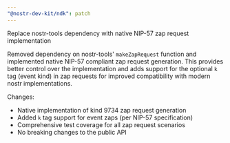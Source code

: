 ```yaml
---
"@nostr-dev-kit/ndk": patch
---
```


Replace nostr-tools dependency with native NIP-57 zap request implementation

Removed dependency on nostr-tools' `makeZapRequest` function and implemented native NIP-57 compliant zap request generation. This provides better control over the implementation and adds support for the optional `k` tag (event kind) in zap requests for improved compatibility with modern nostr implementations.

Changes:
- Native implementation of kind 9734 zap request generation
- Added `k` tag support for event zaps (per NIP-57 specification)
- Comprehensive test coverage for all zap request scenarios
- No breaking changes to the public API
